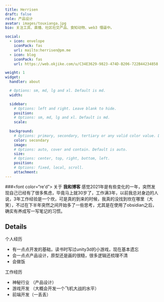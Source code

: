 ```yaml
---
title: Herrisen
draft: false
role: 产品设计
avatar: images/touxianga.jpg
bio: 关注工具、直播、社区社交产品、食知动物、web3 懵逼中。

social:
  - icon: envelope
    iconPack: fas
    url: mailto:herrisen@pm.me
  - icon: blog
    iconPack: fas
    url: https://web.okjike.com/u/C34E3629-9823-474D-B206-722B44234858

weight: 1
widget:
  handler: about

  # Options: sm, md, lg and xl. Default is md.
  width:

  sidebar:
    # Options: left and right. Leave blank to hide.
    position:
    # Options: sm, md, lg and xl. Default is md.
    scale:
  
  background:
    # Options: primary, secondary, tertiary or any valid color value. Default is primary.
    color: secondary
    image:
    # Options: auto, cover and contain. Default is auto.
    size:
    # Options: center, top, right, bottom, left.
    position:
    # Options: fixed, local, scroll.
    attachment: 
---
```


###<font color=“re'd”> 关于 
**我和博客**
感觉2021年是有些变化的一年，突然发现自己已经有了很多焦虑，毕竟马上就30岁了，工作满3年，以前我总对身边的人说，3年工作经验是一个坎，可是真的到来的时候，我真的没找到坎在哪里（大笑），不过在下半年突然之间开始多了一些思考，尤其是在使用了obsidian之后，确实有养成写一写笔记的习惯。

## Details  

个人经历
- 有一点点开发的基础，读书时写过unity3d的小游戏，现在基本遗忘
- 会一点点产品设计，原型还是画的很糙，很多逻辑还梳理不清
- 会做饭

工作经历
- 神秘行业 （产品设计）
- 游戏开发 （大概会开发一个飞机大战的水平）
- 前端开发（一丢丢）

